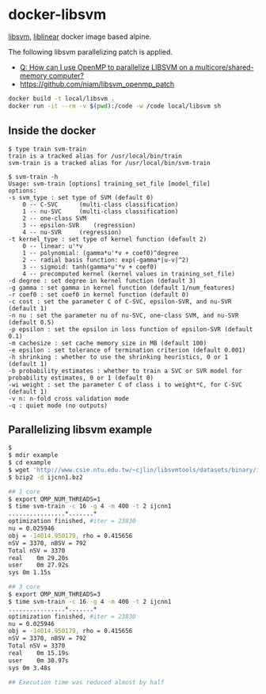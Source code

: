 # docker-libsvm

[libsvm](https://github.com/cjlin1/libsvm), [liblinear](https://github.com/cjlin1/liblinear) docker image based alpine.

The following libsvm parallelizing patch is applied.
* [Q: How can I use OpenMP to parallelize LIBSVM on a multicore/shared-memory computer?](https://www.csie.ntu.edu.tw/~cjlin/libsvm/faq.html#f432)
* https://github.com/niam/libsvm_openmp_patch

```bash
docker build -t local/libsvm .
docker run -it --rm -v $(pwd):/code -w /code local/libsvm sh
```

## Inside the docker

```
$ type train svm-train
train is a tracked alias for /usr/local/bin/train
svm-train is a tracked alias for /usr/local/bin/svm-train

$ svm-train -h
Usage: svm-train [options] training_set_file [model_file]
options:
-s svm_type : set type of SVM (default 0)
	0 -- C-SVC		(multi-class classification)
	1 -- nu-SVC		(multi-class classification)
	2 -- one-class SVM
	3 -- epsilon-SVR	(regression)
	4 -- nu-SVR		(regression)
-t kernel_type : set type of kernel function (default 2)
	0 -- linear: u'*v
	1 -- polynomial: (gamma*u'*v + coef0)^degree
	2 -- radial basis function: exp(-gamma*|u-v|^2)
	3 -- sigmoid: tanh(gamma*u'*v + coef0)
	4 -- precomputed kernel (kernel values in training_set_file)
-d degree : set degree in kernel function (default 3)
-g gamma : set gamma in kernel function (default 1/num_features)
-r coef0 : set coef0 in kernel function (default 0)
-c cost : set the parameter C of C-SVC, epsilon-SVR, and nu-SVR (default 1)
-n nu : set the parameter nu of nu-SVC, one-class SVM, and nu-SVR (default 0.5)
-p epsilon : set the epsilon in loss function of epsilon-SVR (default 0.1)
-m cachesize : set cache memory size in MB (default 100)
-e epsilon : set tolerance of termination criterion (default 0.001)
-h shrinking : whether to use the shrinking heuristics, 0 or 1 (default 1)
-b probability_estimates : whether to train a SVC or SVR model for probability estimates, 0 or 1 (default 0)
-wi weight : set the parameter C of class i to weight*C, for C-SVC (default 1)
-v n: n-fold cross validation mode
-q : quiet mode (no outputs)

```

## Parallelizing libsvm example

```bash
$
$ mdir example
$ cd example
$ wget 'http://www.csie.ntu.edu.tw/~cjlin/libsvmtools/datasets/binary/ijcnn1.bz2'
$ bzip2 -d ijcnn1.bz2

## 1 core
$ export OMP_NUM_THREADS=1
$ time svm-train -c 16 -g 4 -m 400 -t 2 ijcnn1
................*.......*
optimization finished, #iter = 23830
nu = 0.025946
obj = -14014.950179, rho = 0.415656
nSV = 3370, nBSV = 792
Total nSV = 3370
real	0m 29.20s
user	0m 27.92s
sys	0m 1.15s

## 3 core
$ export OMP_NUM_THREADS=3
$ time svm-train -c 16 -g 4 -m 400 -t 2 ijcnn1
................*.......*
optimization finished, #iter = 23830
nu = 0.025946
obj = -14014.950179, rho = 0.415656
nSV = 3370, nBSV = 792
Total nSV = 3370
real	0m 15.19s
user	0m 30.97s
sys	0m 3.48s

## Execution time was reduced almost by half
```